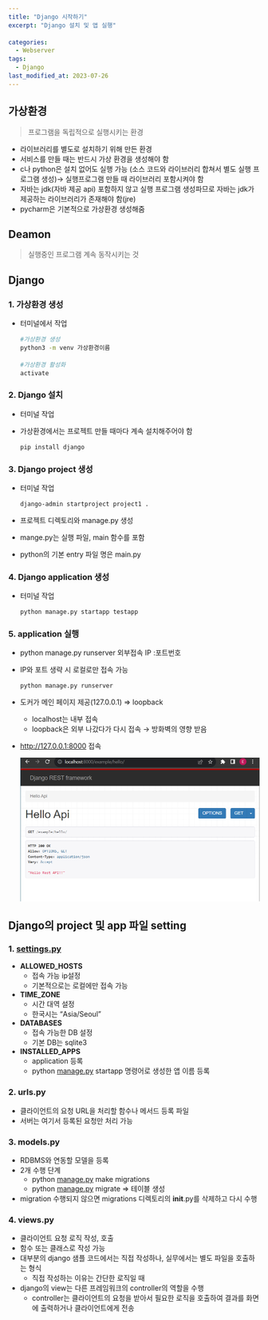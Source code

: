```yaml
---
title: "Django 시작하기"
excerpt: "Django 설치 및 앱 실행"

categories:
  - Webserver
tags:
  - Django
last_modified_at: 2023-07-26
---
```


## 가상환경

> 프로그램을 독립적으로 실행시키는 환경
> 

- 라이브러리를 별도로 설치하기 위해 만든 환경
- 서비스를 만들 때는 반드시 가상 환경을 생성해야 함
- c나 python은 설치 없어도 실행 가능 (소스 코드와 라이브러리 합쳐서 별도 실행 프로그램 생성)→ 실행프로그램 만들 때 라이브러리 포함시켜야 함
- 자바는 jdk(자바 제공 api) 포함하지 않고 실행 프로그램 생성파므로 자바는 jdk가 제공하는 라이브러리가 존재해야 함(jre)
- pycharm은 기본적으로 가상환경 생성해줌

## Deamon

> 실행중인 프로그램 계속 동작시키는 것
> 

## Django

### 1. 가상환경 생성

- 터미널에서 작업
    
    ```bash
    #가상환경 생성
    python3 -m venv 가상환경이름
    
    #가상환경 활성화
    activate
    ```
    

### 2. Django 설치

- 터미널 작업
- 가상환경에서는 프로젝트 만들 때마다 계속 설치해주어야 함
    
    ```bash
    pip install django
    ```
    

### 3. Django project 생성

- 터미널 작업
    
    ```bash
    django-admin startproject project1 .
    ```
    
- 프로젝트 디렉토리와 manage.py 생성
- mange.py는 실행 파일, main 함수를 포함
- python의 기본 entry 파일 명은 main.py

### 4. Django application 생성

- 터미널 작업
    
    ```bash
    python manage.py startapp testapp
    ```
    

### 5. application 실행

- python manage.py runserver 외부접속 IP :포트번호
- IP와 포트 생략 시 로컬로만 접속 가능
    
    ```bash
    python manage.py runserver
    ```
    
- 도커가 메인 페이지 제공(127.0.0.1) ⇒ loopback
    - localhost는 내부 접속
    - loopback은 외부 나갔다가 다시 접속 → 방화벽의 영향 받음
- http://127.0.0.1:8000 접속
    
    ![Untitled](/figures/django_api.png)
    

## Django의 project 및 app 파일 setting

### 1. [settings.py](http://settings.py)

- **ALLOWED_HOSTS**
    - 접속 가능 ip설정
    - 기본적으로는 로컬에만 접속 가능
- **TIME_ZONE**
    - 시간 대역 설정
    - 한국시는 “Asia/Seoul”
- **DATABASES**
    - 접속 가능한 DB 설정
    - 기본 DB는 sqlite3
- **INSTALLED_APPS**
    - application 등록
    - python [manage.py](http://manage.py) startapp 명령어로 생성한 앱 이름 등록

### 2. urls.py

- 클라이언트의 요청 URL을 처리할 함수나 메서드 등록 파일
- 서버는 여기서 등록된 요청만 처리 가능

### 3. models.py

- RDBMS와 연동할 모델을 등록
- 2개 수행 단계
    - python [manage.py](http://manage.py) make migrations
    - python [manage.py](http://manage.py) migrate ⇒ 테이블 생성
- migration 수행되지 않으면 migrations 디렉토리의 __init__.py를 삭제하고 다시 수행

### 4. views.py

- 클라이언트 요청 로직 작성, 호출
- 함수 또는 클래스로 작성 가능
- 대부분의 django 샘플 코드에서는 직접 작성하나, 실무에서는 별도 파일을 호출하는 형식
    - 직접 작성하는 이유는 간단한 로직일 때
- django의 view는 다른 프레임워크의 controller의 역할을 수행
    - controller는 클라이언트의 요청을 받아서 필요한 로직을 호출하여 결과를 화면에 출력하거나 클라이언트에게 전송